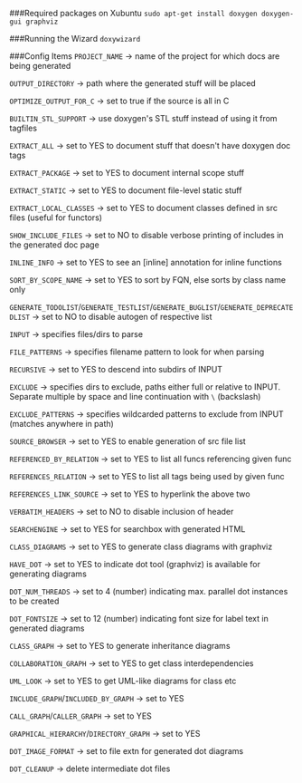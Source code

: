 ###Required packages on Xubuntu
`sudo apt-get install doxygen doxygen-gui graphviz`

###Running the Wizard
`doxywizard`

###Config Items
`PROJECT_NAME` -> name of the project for which docs are being generated

`OUTPUT_DIRECTORY` -> path where the generated stuff will be placed

`OPTIMIZE_OUTPUT_FOR_C` -> set to true if the source is all in C

`BUILTIN_STL_SUPPORT` -> use doxygen's STL stuff instead of using it from tagfiles

`EXTRACT_ALL` -> set to YES to document stuff that doesn't have doxygen doc tags

`EXTRACT_PACKAGE` -> set to YES to document internal scope stuff

`EXTRACT_STATIC` -> set to YES to document file-level static stuff

`EXTRACT_LOCAL_CLASSES` -> set to YES to document classes defined in src files (useful for functors)

`SHOW_INCLUDE_FILES` -> set to NO to disable verbose printing of includes in the generated doc page

`INLINE_INFO` -> set to YES to see an [inline] annotation for inline functions

`SORT_BY_SCOPE_NAME` -> set to YES to sort by FQN, else sorts by class name only

`GENERATE_TODOLIST`/`GENERATE_TESTLIST`/`GENERATE_BUGLIST`/`GENERATE_DEPRECATEDLIST` -> set to NO to disable autogen of respective list

`INPUT` -> specifies files/dirs to parse

`FILE_PATTERNS` -> specifies filename pattern to look for when parsing

`RECURSIVE` -> set to YES to descend into subdirs of INPUT

`EXCLUDE` -> specifies dirs to exclude, paths either full or relative to INPUT. Separate multiple by space and line continuation with `\` (backslash)

`EXCLUDE_PATTERNS` -> specifies wildcarded patterns to exclude from INPUT (matches anywhere in path)

`SOURCE_BROWSER` -> set to YES to enable generation of src file list

`REFERENCED_BY_RELATION` -> set to YES to list all funcs referencing given func

`REFERENCES_RELATION` -> set to YES to list all tags being used by given func

`REFERENCES_LINK_SOURCE` -> set to YES to hyperlink the above two

`VERBATIM_HEADERS` -> set to NO to disable inclusion of header

`SEARCHENGINE` -> set to YES for searchbox with generated HTML

`CLASS_DIAGRAMS` -> set to YES to generate class diagrams with graphviz

`HAVE_DOT` -> set to YES to indicate dot tool (graphviz) is available for generating diagrams

`DOT_NUM_THREADS` -> set to 4 (number) indicating max. parallel dot instances to be created

`DOT_FONTSIZE` -> set to 12 (number) indicating font size for label text in generated diagrams

`CLASS_GRAPH` -> set to YES to generate inheritance diagrams

`COLLABORATION_GRAPH` -> set to YES to get class interdependencies

`UML_LOOK` -> set to YES to get UML-like diagrams for class etc

`INCLUDE_GRAPH`/`INCLUDED_BY_GRAPH` -> set to YES

`CALL_GRAPH`/`CALLER_GRAPH` -> set to YES

`GRAPHICAL_HIERARCHY`/`DIRECTORY_GRAPH` -> set to YES

`DOT_IMAGE_FORMAT` -> set to file extn for generated dot diagrams

`DOT_CLEANUP` -> delete intermediate dot files



